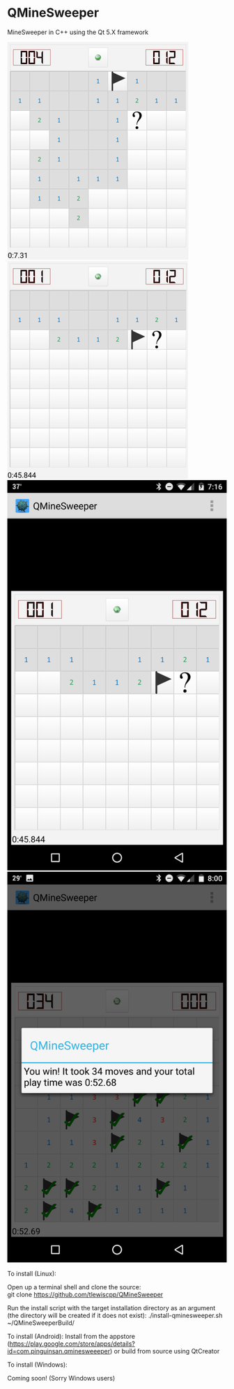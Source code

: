 # QMineSweeper
MineSweeper in C++ using the Qt 5.X framework

![Alt text](/screenshots/qminesweeper-desktop-1.png?raw=true "Desktop Example 1")
![Alt text](/screenshots/qminesweeper-desktop-2.png?raw=true "Desktop Example 2")
![Alt text](/screenshots/qminesweeper-android-1.png?raw=true "Android Example 1")
![Alt text](/screenshots/qminesweeper-android-3.png?raw=true "Android Example 3")

To install (Linux): 

Open up a terminal shell and clone the source:  
    git clone https://github.com/tlewiscpp/QMineSweeper

Run the install script with the target installation directory as an argument (the directory will be created if it does not exist):
	./install-qminesweeper.sh ~/QMineSweeperBuild/

To install (Android):
	Install from the appstore (https://play.google.com/store/apps/details?id=com.pinguinsan.qminesweeeper) or build from source using QtCreator

To install (Windows):

Coming soon! (Sorry Windows users)
